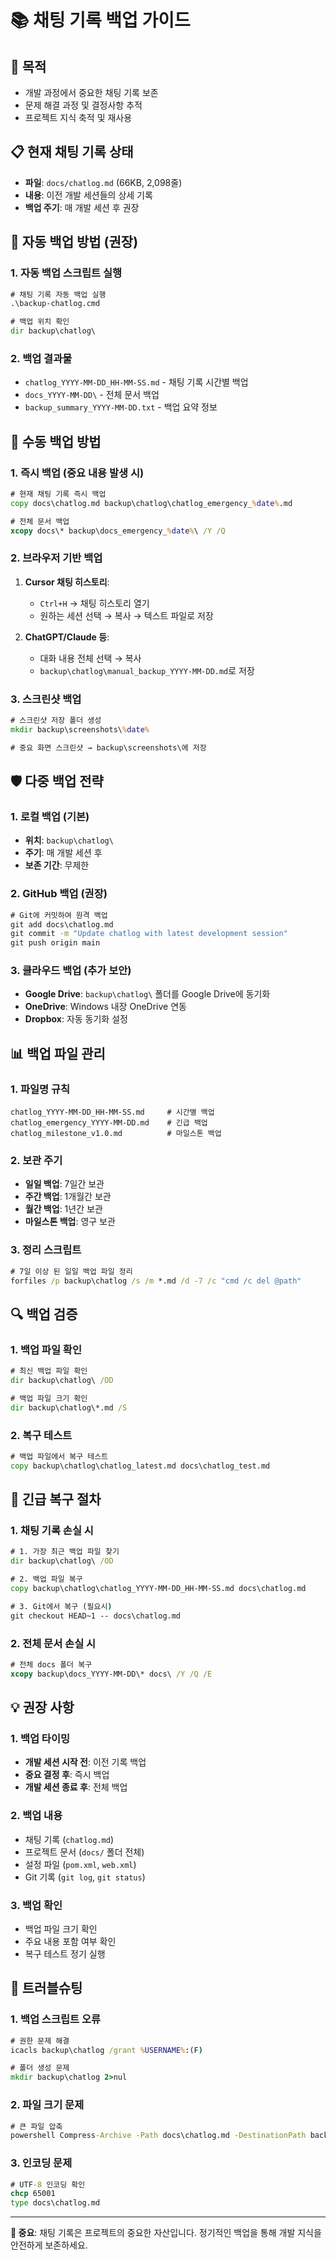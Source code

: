 # 📚 채팅 기록 백업 가이드

## 🎯 목적
- 개발 과정에서 중요한 채팅 기록 보존
- 문제 해결 과정 및 결정사항 추적
- 프로젝트 지식 축적 및 재사용

## 📋 현재 채팅 기록 상태
- **파일**: `docs/chatlog.md` (66KB, 2,098줄)
- **내용**: 이전 개발 세션들의 상세 기록
- **백업 주기**: 매 개발 세션 후 권장

## 🔄 자동 백업 방법 (권장)

### 1. 자동 백업 스크립트 실행
```cmd
# 채팅 기록 자동 백업 실행
.\backup-chatlog.cmd

# 백업 위치 확인
dir backup\chatlog\
```

### 2. 백업 결과물
- `chatlog_YYYY-MM-DD_HH-MM-SS.md` - 채팅 기록 시간별 백업
- `docs_YYYY-MM-DD\` - 전체 문서 백업
- `backup_summary_YYYY-MM-DD.txt` - 백업 요약 정보

## 📝 수동 백업 방법

### 1. 즉시 백업 (중요 내용 발생 시)
```cmd
# 현재 채팅 기록 즉시 백업
copy docs\chatlog.md backup\chatlog\chatlog_emergency_%date%.md

# 전체 문서 백업
xcopy docs\* backup\docs_emergency_%date%\ /Y /Q
```

### 2. 브라우저 기반 백업
1. **Cursor 채팅 히스토리**: 
   - `Ctrl+H` → 채팅 히스토리 열기
   - 원하는 세션 선택 → 복사 → 텍스트 파일로 저장

2. **ChatGPT/Claude 등**:
   - 대화 내용 전체 선택 → 복사
   - `backup\chatlog\manual_backup_YYYY-MM-DD.md`로 저장

### 3. 스크린샷 백업
```cmd
# 스크린샷 저장 폴더 생성
mkdir backup\screenshots\%date%

# 중요 화면 스크린샷 → backup\screenshots\에 저장
```

## 🛡️ 다중 백업 전략

### 1. 로컬 백업 (기본)
- **위치**: `backup\chatlog\`
- **주기**: 매 개발 세션 후
- **보존 기간**: 무제한

### 2. GitHub 백업 (권장)
```cmd
# Git에 커밋하여 원격 백업
git add docs\chatlog.md
git commit -m "Update chatlog with latest development session"
git push origin main
```

### 3. 클라우드 백업 (추가 보안)
- **Google Drive**: `backup\chatlog\` 폴더를 Google Drive에 동기화
- **OneDrive**: Windows 내장 OneDrive 연동
- **Dropbox**: 자동 동기화 설정

## 📊 백업 파일 관리

### 1. 파일명 규칙
```
chatlog_YYYY-MM-DD_HH-MM-SS.md     # 시간별 백업
chatlog_emergency_YYYY-MM-DD.md    # 긴급 백업
chatlog_milestone_v1.0.md          # 마일스톤 백업
```

### 2. 보관 주기
- **일일 백업**: 7일간 보관
- **주간 백업**: 1개월간 보관
- **월간 백업**: 1년간 보관
- **마일스톤 백업**: 영구 보관

### 3. 정리 스크립트
```cmd
# 7일 이상 된 일일 백업 파일 정리
forfiles /p backup\chatlog /s /m *.md /d -7 /c "cmd /c del @path"
```

## 🔍 백업 검증

### 1. 백업 파일 확인
```cmd
# 최신 백업 파일 확인
dir backup\chatlog\ /OD

# 백업 파일 크기 확인
dir backup\chatlog\*.md /S
```

### 2. 복구 테스트
```cmd
# 백업 파일에서 복구 테스트
copy backup\chatlog\chatlog_latest.md docs\chatlog_test.md
```

## 🚨 긴급 복구 절차

### 1. 채팅 기록 손실 시
```cmd
# 1. 가장 최근 백업 파일 찾기
dir backup\chatlog\ /OD

# 2. 백업 파일 복구
copy backup\chatlog\chatlog_YYYY-MM-DD_HH-MM-SS.md docs\chatlog.md

# 3. Git에서 복구 (필요시)
git checkout HEAD~1 -- docs\chatlog.md
```

### 2. 전체 문서 손실 시
```cmd
# 전체 docs 폴더 복구
xcopy backup\docs_YYYY-MM-DD\* docs\ /Y /Q /E
```

## 💡 권장 사항

### 1. 백업 타이밍
- **개발 세션 시작 전**: 이전 기록 백업
- **중요 결정 후**: 즉시 백업
- **개발 세션 종료 후**: 전체 백업

### 2. 백업 내용
- 채팅 기록 (`chatlog.md`)
- 프로젝트 문서 (`docs/` 폴더 전체)
- 설정 파일 (`pom.xml`, `web.xml`)
- Git 기록 (`git log`, `git status`)

### 3. 백업 확인
- 백업 파일 크기 확인
- 주요 내용 포함 여부 확인
- 복구 테스트 정기 실행

## 🔧 트러블슈팅

### 1. 백업 스크립트 오류
```cmd
# 권한 문제 해결
icacls backup\chatlog /grant %USERNAME%:(F)

# 폴더 생성 문제
mkdir backup\chatlog 2>nul
```

### 2. 파일 크기 문제
```cmd
# 큰 파일 압축
powershell Compress-Archive -Path docs\chatlog.md -DestinationPath backup\chatlog.zip
```

### 3. 인코딩 문제
```cmd
# UTF-8 인코딩 확인
chcp 65001
type docs\chatlog.md
```

---

**📌 중요**: 채팅 기록은 프로젝트의 중요한 자산입니다. 정기적인 백업을 통해 개발 지식을 안전하게 보존하세요. 
